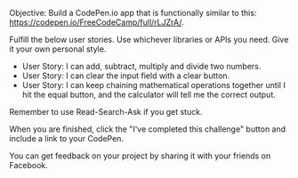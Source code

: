 
Objective: Build a CodePen.io app that is functionally similar to this: https://codepen.io/FreeCodeCamp/full/rLJZrA/.

Fulfill the below user stories. Use whichever libraries or APIs you need. Give it your own personal style.
 * User Story: I can add, subtract, multiply and divide two numbers.
 * User Story: I can clear the input field with a clear button.
 * User Story: I can keep chaining mathematical operations together until I hit the equal button, and the calculator will tell me the correct output.

Remember to use Read-Search-Ask if you get stuck.

When you are finished, click the "I've completed this challenge" button and include a link to your CodePen.

You can get feedback on your project by sharing it with your friends on Facebook.
